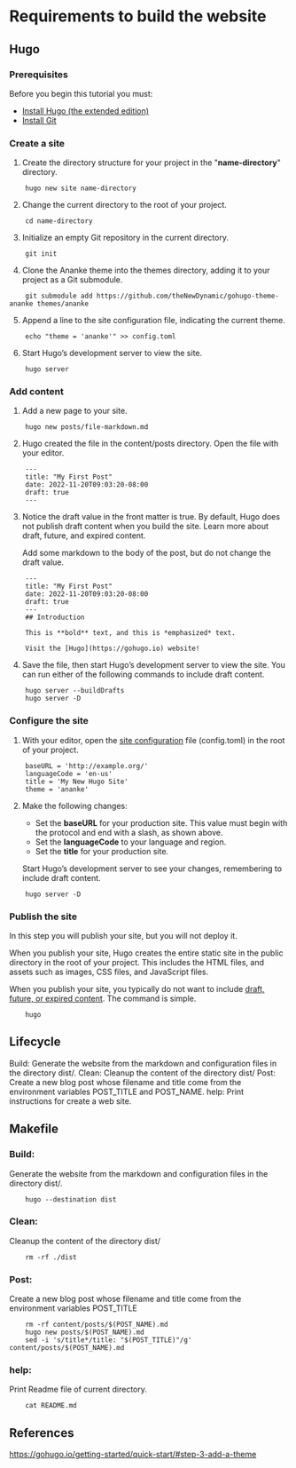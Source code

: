 # Requirements to build the website
## Hugo
### Prerequisites 
Before you begin this tutorial you must:
* <a href="https://gohugo.io/installation/">Install Hugo (the extended edition)</a>
* <a href="https://git-scm.com/book/en/v2/Getting-Started-Installing-Git">Install Git</a>

### Create a site
1. Create the directory structure for your project in the "**name-directory**" directory.
```
    hugo new site name-directory
```
2. Change the current directory to the root of your project.
```
    cd name-directory
```
3. Initialize an empty Git repository in the current directory.
```
    git init
```
4. Clone the Ananke theme into the themes directory, adding it to your project as a Git submodule.
```
    git submodule add https://github.com/theNewDynamic/gohugo-theme-ananke themes/ananke
```
5. Append a line to the site configuration file, indicating the current theme.
```
    echo "theme = 'ananke'" >> config.toml
```
6. Start Hugo’s development server to view the site.
```
    hugo server
```

### Add content
1. Add a new page to your site.
```
    hugo new posts/file-markdown.md
```
2. Hugo created the file in the content/posts directory. Open the file with your editor.
```
    ---
    title: "My First Post"
    date: 2022-11-20T09:03:20-08:00
    draft: true
    ---
```
3. Notice the draft value in the front matter is true. By default, Hugo does not publish draft content when you build the site. Learn more about draft, future, and expired content.
    
    Add some markdown to the body of the post, but do not change the draft value.
```
    ---
    title: "My First Post"
    date: 2022-11-20T09:03:20-08:00
    draft: true
    ---
    ## Introduction

    This is **bold** text, and this is *emphasized* text.

    Visit the [Hugo](https://gohugo.io) website!
```
4. Save the file, then start Hugo’s development server to view the site. You can run either of the following commands to include draft content.
```
    hugo server --buildDrafts
    hugo server -D
```
### Configure the site
1. With your editor, open the <a href="https://gohugo.io/getting-started/usage/#draft-future-and-expired-content">site configuration</a> file (config.toml) in the root of your project.
```
    baseURL = 'http://example.org/'
    languageCode = 'en-us'
    title = 'My New Hugo Site'
    theme = 'ananke'
```
2. Make the following changes:
    * Set the **baseURL** for your production site. This value must begin with the protocol and end with a slash, as shown above.
    * Set the **languageCode** to your language and region.
    * Set the **title** for your production site.

    Start Hugo’s development server to see your changes, remembering to include draft content.
```
    hugo server -D
```
### Publish the site
In this step you will publish your site, but you will not deploy it.

When you publish your site, Hugo creates the entire static site in the public directory in the root of your project. This includes the HTML files, and assets such as images, CSS files, and JavaScript files.

When you publish your site, you typically do not want to include <a href="https://gohugo.io/getting-started/usage/#draft-future-and-expired-content">draft, future, or expired content</a>. The command is simple.

```
    hugo
```

## Lifecycle
Build: Generate the website from the markdown and configuration files in the directory dist/.
Clean: Cleanup the content of the directory dist/
Post: Create a new blog post whose filename and title come from the environment variables POST_TITLE and POST_NAME.
help: Print instructions for create a web site.

## Makefile
### Build:
Generate the website from the markdown and configuration files in the directory dist/.
```
    hugo --destination dist
```
### Clean:
Cleanup the content of the directory dist/
```
    rm -rf ./dist
```
### Post:
Create a new blog post whose filename and title come from the environment variables POST_TITLE
```
    rm -rf content/posts/$(POST_NAME).md
    hugo new posts/$(POST_NAME).md
    sed -i 's/title*/title: "$(POST_TITLE)"/g' content/posts/$(POST_NAME).md
```
### help:
Print Readme file of current directory.
```
    cat README.md
```

## References
<a href="https://gohugo.io/getting-started/quick-start/#step-3-add-a-theme">https://gohugo.io/getting-started/quick-start/#step-3-add-a-theme</a>